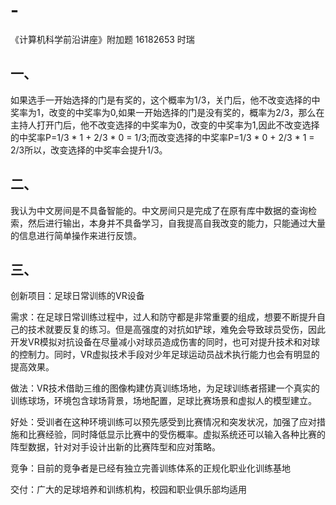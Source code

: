 # -
《计算机科学前沿讲座》附加题 16182653 时瑞
## 一、
如果选手一开始选择的门是有奖的，这个概率为1/3，关门后，他不改变选择的中奖率为1，改变的中奖率为0,如果一开始选择的门是没有奖的，概率为2/3，那么在主持人打开门后，他不改变选择的中奖率为0，改变的中奖率为1,因此不改变选择的中奖率P=1/3 * 1 + 2/3 * 0 = 1/3;而改变选择的中奖率P=1/3 * 0 + 2/3 * 1 = 2/3所以，改变选择的中奖率会提升1/3。
## 二、
我认为中文房间是不具备智能的。中文房间只是完成了在原有库中数据的查询检索，然后进行输出，本身并不具备学习，自我提高自我改变的能力，只能通过大量的信息进行简单操作来进行反馈。

## 三、
创新项目：足球日常训练的VR设备

需求：在足球日常训练过程中，过人和防守都是非常重要的组成，想要不断提升自己的技术就要反复的练习。但是高强度的对抗如铲球，难免会导致球员受伤，因此开发VR模拟对抗设备在尽量减小对球员造成伤害的同时，也可对提升技术和对球的控制力。同时，VR虚拟技术手段对少年足球运动员战术执行能力也会有明显的提高效果。

做法：VR技术借助三维的图像构建仿真训练场地，为足球训练者搭建一个真实的训练球场，环境包含球场背景，场地配置，足球比赛场景和虚拟人的模型建立。

好处：受训者在这种环境训练可以预先感受到比赛情况和突发状况，加强了应对措施和比赛经验，同时降低显示比赛中的受伤概率。虚拟系统还可以输入各种比赛的阵型数据，针对对手设计出新的比赛阵型和应对策略。

竞争：目前的竞争者是已经有独立完善训练体系的正规化职业化训练基地
 
交付：广大的足球培养和训练机构，校园和职业俱乐部均适用
